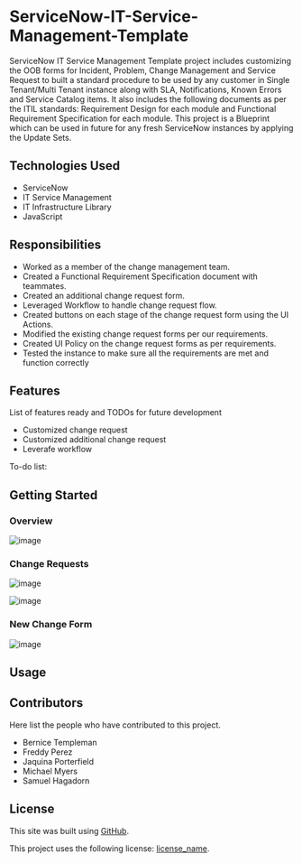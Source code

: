 # ServiceNow-IT-Service-Management-Template
ServiceNow IT Service Management Template project includes customizing the OOB forms for Incident, Problem, Change Management and Service Request to built a standard procedure to be used by any customer in Single Tenant/Multi Tenant instance along with SLA, Notifications, Known Errors and Service Catalog items. It also includes the following documents as per the ITIL standards: Requirement Design for each module and Functional Requirement Specification for each module. This project is a Blueprint which can be used in future for any fresh ServiceNow instances by applying the Update Sets.

## Technologies Used
- ServiceNow
- IT Service Management
- IT Infrastructure Library
- JavaScript

## Responsibilities
- Worked as a member of the change management team.
- Created a Functional Requirement Specification document with teammates.
- Created an additional change request form.
- Leveraged Workflow to handle change request flow.
- Created buttons on each stage of the change request form using the UI Actions.
- Modified the existing change request forms per our requirements.
- Created UI Policy on the change request forms as per requirements.
- Tested the instance to make sure all the requirements are met and function correctly

## Features

List of features ready and TODOs for future development
- Customized change request
- Customized additional change request
- Leverafe workflow

To-do list:


## Getting Started

### Overview
![image](https://user-images.githubusercontent.com/12488769/146371342-182f2231-a6ee-4683-a4b1-f995702f8ef7.png)

### Change Requests
![image](https://user-images.githubusercontent.com/12488769/146449171-620b6b7a-f51f-4e8a-bff3-3ce02ea30d37.png)

![image](https://user-images.githubusercontent.com/12488769/146449296-0b5edcff-5871-4880-8b0a-b40e29b37a0c.png)

### New Change Form
![image](https://user-images.githubusercontent.com/12488769/146371860-5e8122b1-478c-4905-ac06-ea60b399ad5a.png)


## Usage


## Contributors
Here list the people who have contributed to this project. 
- Bernice Templeman
- Freddy Perez
- Jaquina Porterfield
- Michael Myers
- Samuel Hagadorn

## License
This site was built using [GitHub](https://docs.github.com/en/github/writing-on-github/getting-started-with-writing-and-formatting-on-github/basic-writing-and-formatting-syntax#links).

This project uses the following license: [license_name](https://github.com/bernicetempleman/PROJECT-NAME).
